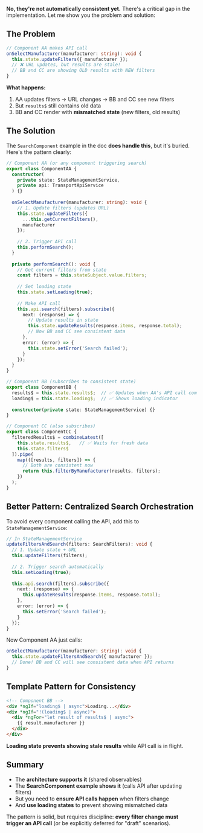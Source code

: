 **No, they're not automatically consistent yet.** There's a critical gap in the implementation. Let me show you the problem and solution:

## The Problem

```typescript
// Component AA makes API call
onSelectManufacturer(manufacturer: string): void {
  this.state.updateFilters({ manufacturer });
  // ❌ URL updates, but results are stale!
  // BB and CC are showing OLD results with NEW filters
}
```

**What happens:**
1. AA updates filters → URL changes → BB and CC see new filters
2. But `results$` still contains old data
3. BB and CC render with **mismatched state** (new filters, old results)

## The Solution

The `SearchComponent` example in the doc **does handle this**, but it's buried. Here's the pattern clearly:

```typescript
// Component AA (or any component triggering search)
export class ComponentAA {
  constructor(
    private state: StateManagementService,
    private api: TransportApiService
  ) {}
  
  onSelectManufacturer(manufacturer: string): void {
    // 1. Update filters (updates URL)
    this.state.updateFilters({
      ...this.getCurrentFilters(),
      manufacturer
    });
    
    // 2. Trigger API call
    this.performSearch();
  }
  
  private performSearch(): void {
    // Get current filters from state
    const filters = this.stateSubject.value.filters;
    
    // Set loading state
    this.state.setLoading(true);
    
    // Make API call
    this.api.search(filters).subscribe({
      next: (response) => {
        // Update results in state
        this.state.updateResults(response.items, response.total);
        // Now BB and CC see consistent data
      },
      error: (error) => {
        this.state.setError('Search failed');
      }
    });
  }
}

// Component BB (subscribes to consistent state)
export class ComponentBB {
  results$ = this.state.results$;  // ✅ Updates when AA's API call completes
  loading$ = this.state.loading$;  // ✅ Shows loading indicator
  
  constructor(private state: StateManagementService) {}
}

// Component CC (also subscribes)
export class ComponentCC {
  filteredResults$ = combineLatest([
    this.state.results$,   // ✅ Waits for fresh data
    this.state.filters$
  ]).pipe(
    map(([results, filters]) => {
      // Both are consistent now
      return this.filterByManufacturer(results, filters);
    })
  );
}
```

## Better Pattern: Centralized Search Orchestration

To avoid every component calling the API, add this to `StateManagementService`:

```typescript
// In StateManagementService
updateFiltersAndSearch(filters: SearchFilters): void {
  // 1. Update state + URL
  this.updateFilters(filters);
  
  // 2. Trigger search automatically
  this.setLoading(true);
  
  this.api.search(filters).subscribe({
    next: (response) => {
      this.updateResults(response.items, response.total);
    },
    error: (error) => {
      this.setError('Search failed');
    }
  });
}
```

Now Component AA just calls:
```typescript
onSelectManufacturer(manufacturer: string): void {
  this.state.updateFiltersAndSearch({ manufacturer });
  // Done! BB and CC will see consistent data when API returns
}
```

## Template Pattern for Consistency

```html
<!-- Component BB -->
<div *ngIf="loading$ | async">Loading...</div>
<div *ngIf="!(loading$ | async)">
  <div *ngFor="let result of results$ | async">
    {{ result.manufacturer }}
  </div>
</div>
```

**Loading state prevents showing stale results** while API call is in flight.

## Summary

- The **architecture supports it** (shared observables)
- The **SearchComponent example shows it** (calls API after updating filters)
- But you need to **ensure API calls happen** when filters change
- And **use loading states** to prevent showing mismatched data

The pattern is solid, but requires discipline: **every filter change must trigger an API call** (or be explicitly deferred for "draft" scenarios).
